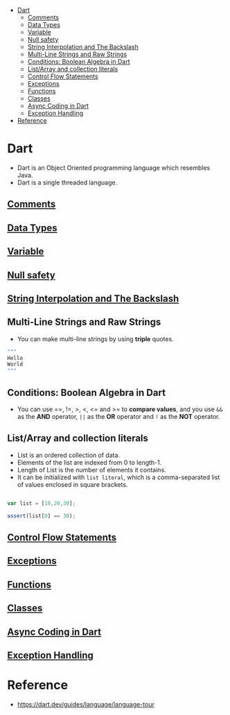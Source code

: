 - [Dart](#dart)
  - [Comments](#comments)
  - [Data Types](#data-types)
  - [Variable](#variable)
  - [Null safety](#null-safety)
  - [String Interpolation and The Backslash](#string-interpolation-and-the-backslash)
  - [Multi-Line Strings and Raw Strings](#multi-line-strings-and-raw-strings)
  - [Conditions: Boolean Algebra in Dart](#conditions-boolean-algebra-in-dart)
  - [List/Array and collection literals](#listarray-and-collection-literals)
  - [Control Flow Statements](#control-flow-statements)
  - [Exceptions](#exceptions)
  - [Functions](#functions)
  - [Classes](#classes)
  - [Async Coding in Dart](#async-coding-in-dart)
  - [Exception Handling](#exception-handling)
- [Reference](#reference)

# Dart

- Dart is an Object Oriented programming language which resembles Java.
- Dart is a single threaded language.

## [Comments](dart/dart_commends.md)

## [Data Types](dart/dart_data_types.md)

## [Variable](dart/dart_variables.md)

## [Null safety](dart/dart_null_safety.md)

## [String Interpolation and The Backslash](dart/dart_backslash.md)




## Multi-Line Strings and Raw Strings

- You can make multi-line strings by using **triple** quotes.

```js
"""
Hello
World
"""
```

## Conditions: Boolean Algebra in Dart

- You can use ==, !=, >, <, <= and >= to **compare values**, and you use `&&` as the **AND** operator, `||` as the **OR** operator and `!` as the **NOT** operator.


## List/Array and collection literals

- List is an ordered collection of data.
- Elements of the list are indexed from 0 to length-1.
- Length of List is the number of elements it contains.
- It can be initialized with `list literal`, which is a comma-separated list of values enclosed in square brackets.

```js

var list = [10,20,30];

assert(list[0] == 30);

```

## [Control Flow Statements](dart/dart_conditional_flows.md)

## [Exceptions](dart/dart_exceptions.md)

## [Functions](dart/dart_functions.md)

## [Classes](dart/dart_classes.md)

## [Async Coding in Dart](dart/dart_async_await.md)

## [Exception Handling](dart/dart_exceptions.md)

# Reference
- https://dart.dev/guides/language/language-tour
